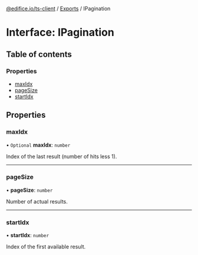 [@edifice.io/ts-client](../README.md) / [Exports](../modules.md) / IPagination

# Interface: IPagination

## Table of contents

### Properties

- [maxIdx](IPagination.md#maxidx)
- [pageSize](IPagination.md#pagesize)
- [startIdx](IPagination.md#startidx)

## Properties

### maxIdx

• `Optional` **maxIdx**: `number`

Index of the last result (number of hits less 1).

___

### pageSize

• **pageSize**: `number`

Number of actual results.

___

### startIdx

• **startIdx**: `number`

Index of the first available result.
